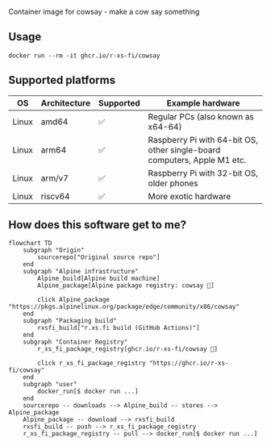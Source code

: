 Container image for cowsay - make a cow say something

## Usage

```shell
docker run --rm -it ghcr.io/r-xs-fi/cowsay
```

## Supported platforms


| OS    | Architecture  | Supported | Example hardware |
|-------|---------------|-----------|-------------|
| Linux | amd64 | ✅       | Regular PCs (also known as x64-64) |
| Linux | arm64 | ✅       | Raspberry Pi with 64-bit OS, other single-board computers, Apple M1 etc. |
| Linux | arm/v7 | ✅       | Raspberry Pi with 32-bit OS, older phones |
| Linux | riscv64 | ✅       | More exotic hardware |

## How does this software get to me?

```mermaid
flowchart TD
    subgraph "Origin"
        sourcerepo["Original source repo"]
    end
    subgraph "Alpine infrastructure"
        Alpine_build[Alpine build machine]
        Alpine_package[Alpine package registry: cowsay 🔗]

        click Alpine_package "https://pkgs.alpinelinux.org/package/edge/community/x86/cowsay"
    end
    subgraph "Packaging build"
        rxsfi_build["r.xs.fi build (GitHub Actions)"]
    end
    subgraph "Container Registry"
        r_xs_fi_package_registry[ghcr.io/r-xs-fi/cowsay 🔗]

        click r_xs_fi_package_registry "https://ghcr.io/r-xs-fi/cowsay"
    end
    subgraph "user"
        docker_run[$ docker run ...]
    end
    sourcerepo -- downloads --> Alpine_build -- stores --> Alpine_package
    Alpine_package -- download --> rxsfi_build
	rxsfi_build -- push --> r_xs_fi_package_registry
	r_xs_fi_package_registry -- pull --> docker_run[$ docker run ...]

```
